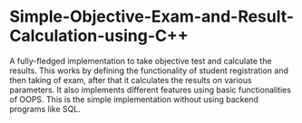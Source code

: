 # Simple-Objective-Exam-and-Result-Calculation-using-C++

A fully-fledged implementation to take objective test and calculate the results. This works by defining the functionality of student registration and then taking of exam, after that it calculates the results on various parameters. It also implements different features using basic functionalities of OOPS. This is the simple implementation without using backend programs like SQL.
